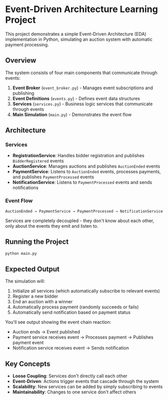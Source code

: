 # Event-Driven Architecture Learning Project

This project demonstrates a simple Event-Driven Architecture (EDA) implementation in Python, simulating an auction system with automatic payment processing.

## Overview

The system consists of four main components that communicate through events:

1. **Event Broker** (`event_broker.py`) - Manages event subscriptions and publishing
2. **Event Definitions** (`events.py`) - Defines event data structures
3. **Services** (`services.py`) - Business logic services that communicate through events
4. **Main Simulation** (`main.py`) - Demonstrates the event flow

## Architecture

### Services

- **RegistrationService**: Handles bidder registration and publishes `BidderRegistered` events
- **AuctionService**: Manages auctions and publishes `AuctionEnded` events
- **PaymentService**: Listens to `AuctionEnded` events, processes payments, and publishes `PaymentProcessed` events
- **NotificationService**: Listens to `PaymentProcessed` events and sends notifications

### Event Flow

```
AuctionEnded → PaymentService → PaymentProcessed → NotificationService
```

Services are completely decoupled - they don't know about each other, only about the events they emit and listen to.

## Running the Project

```bash
python main.py
```

## Expected Output

The simulation will:
1. Initialize all services (which automatically subscribe to relevant events)
2. Register a new bidder
3. End an auction with a winner
4. Automatically process payment (randomly succeeds or fails)
5. Automatically send notification based on payment status

You'll see output showing the event chain reaction:
- Auction ends → Event published
- Payment service receives event → Processes payment → Publishes payment event
- Notification service receives event → Sends notification

## Key Concepts

- **Loose Coupling**: Services don't directly call each other
- **Event-Driven**: Actions trigger events that cascade through the system
- **Scalability**: New services can be added by simply subscribing to events
- **Maintainability**: Changes to one service don't affect others

